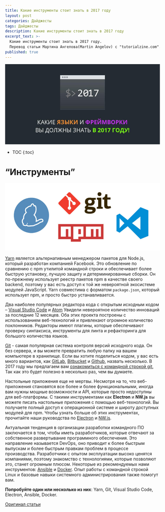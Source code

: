 ```yaml
---
title: Какие инструменты стоит знать в 2017 году
layout: post
categories: Дайджесты
tags: Дайджесты
description: Какие инструменты стоит знать в 2017 году
excerpt_text: >-
  Какие инструменты стоит знать в 2017 году. 
  Перевод статьи Мартина Ангелова(Martin Angelov) с "tutorialzine.com".
published: true
---
```


![Какие языки и фреймворки вы должны знать в 2017 году](/images/post/digest/04-2017/the-languages-and-frameworks-you-should-learn-in-2017.png)

* TOC
{:toc}

# “Инструменты”

![Какие инструменты стоит знать каждому разработчику в 2017 году](/images/post/digest/04-2017/the-languages-and-frameworks-you-should-learn-in-2017-tools.jpg)

[Yarn](https://yarnpkg.com/) является альтернативным менеджером пакетов для Node.js, который разработан компанией Facebook. Это обновление по сравнению с npm утилитой командной строки и обеспечивает более быструю установку, лучшую защиту и детерминированные сборки. Он по-прежнему использует реестр пакетов npm в качестве своего backend, поэтому у вас есть доступ к той же невероятной экосистеме модулей JavaScript. Yarn совместима с форматом `package.json`, который использует npm, и просто быстро устанавливается.

Два наиболее популярных редактора кода с открытым исходным кодом – [Visual Studio Code](https://code.visualstudio.com/) и [Atom](https://atom.io/) Увидели невероятное количество инноваций за последние 12 месяцев. Оба этих проекта построены с использованием веб-технологий и привлекают огромное количество поклонников. Редакторы имеют плагины, которые обеспечивают проверку синтаксиса, инструменты для линта и рефакторинга для большого количества языков.

[Git](https://git-scm.com/) - самая популярная система контроля версий исходного кода. Он без сервера, и вы можете превратить любую папку на вашем компьютере в хранилище. Если вы хотите поделиться кодом, у вас есть много вариантов, как [GitLab](https://about.gitlab.com/), [Bitbucket](https://bitbucket.org/) и [Github](https://github.com/), назвать несколько. В 2017 году мы предлагаем вам [ознакомиться с командной строкой git](http://tutorialzine.com/2016/06/learn-git-in-30-minutes/), Так как это будет полезно в несколько раз, чем вы думаете.

Настольные приложения еще не мертвы. Несмотря на то, что веб-приложения становятся все более и более функциональными, иногда вам нужны мощные возможности и API, которые просто недоступны для веб-платформы. С такими инструментами как **Electron** и **NW.js** вы можете писать настольные приложения с помощью веб-технологий. Вы получаете полный доступ к операционной системе и широту доступных модулей для npm. Чтобы узнать больше об этих инструментах, прочитайте наши руководства по [Electron](http://tutorialzine.com/2015/12/creating-your-first-desktop-app-with-html-js-and-electron/) и [NW.js](http://tutorialzine.com/2015/01/your-first-node-webkit-app/).

Актуальная тенденция в организации разработки командного ПО заключается в том, чтобы иметь разработчиков, которые отвечают за собственное развертывание программного обеспечения. Это направление называется DevOps, оно приводит к более быстрым выпускам и более быстрым правкам проблем в процессе производства. Разработчики с опытом эксплуатации высоко ценятся компаниями, поэтому знакомство с технологиями, которые позволяют это, станет огромным плюсом. Некоторые из рекомендуемых нами инструментов: [Ansible](https://www.ansible.com/) и [Docker](https://www.docker.com/). Опыт работы с командной строкой Linux и базовые навыки системного администрирования также помогут вам.

**Попробуйте один или несколько из них**: Yarn, Git, Visual Studio Code, Electron, Ansible, Docker.


[Оригинал статьи](http://tutorialzine.com/2016/12/the-languages-frameworks-tools-you-should-learn-in-2017/)
